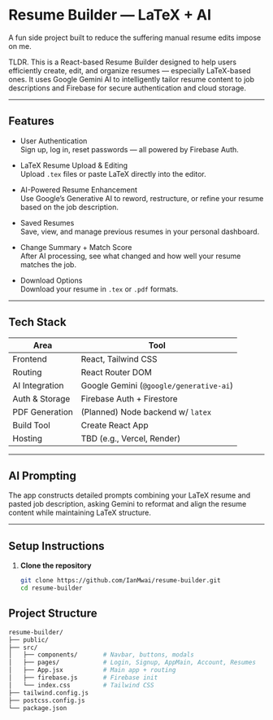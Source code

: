 # Resume Builder — LaTeX + AI

A fun side project built to reduce the suffering manual resume edits impose on me.

 TLDR. This is a React-based Resume Builder designed to help users efficiently create, edit, and organize resumes — especially LaTeX-based ones. It uses Google Gemini AI to intelligently tailor resume content to job descriptions and Firebase for secure authentication and cloud storage.

---

## Features

- User Authentication  
  Sign up, log in, reset passwords — all powered by Firebase Auth.

- LaTeX Resume Upload & Editing  
  Upload `.tex` files or paste LaTeX directly into the editor.

- AI-Powered Resume Enhancement  
  Use Google’s Generative AI to reword, restructure, or refine your resume based on the job description.

- Saved Resumes  
  Save, view, and manage previous resumes in your personal dashboard.

- Change Summary + Match Score  
  After AI processing, see what changed and how well your resume matches the job.

- Download Options  
  Download your resume in `.tex` or `.pdf` formats.

---

## Tech Stack

| Area            | Tool                          |
|-----------------|-------------------------------|
| Frontend        | React, Tailwind CSS           |
| Routing         | React Router DOM              |
| AI Integration  | Google Gemini (`@google/generative-ai`) |
| Auth & Storage  | Firebase Auth + Firestore     |
| PDF Generation  | (Planned) Node backend w/ `latex` |
| Build Tool      | Create React App              |
| Hosting         | TBD (e.g., Vercel, Render)    |

---

## AI Prompting

The app constructs detailed prompts combining your LaTeX resume and pasted job description, asking Gemini to reformat and align the resume content while maintaining LaTeX structure.

---



## Setup Instructions

1. **Clone the repository**
   ```bash
   git clone https://github.com/IanMwai/resume-builder.git
   cd resume-builder

## Project Structure
```bash
resume-builder/
├── public/
├── src/
│   ├── components/       # Navbar, buttons, modals
│   ├── pages/            # Login, Signup, AppMain, Account, Resumes
│   ├── App.jsx           # Main app + routing
│   ├── firebase.js       # Firebase init
│   └── index.css         # Tailwind CSS
├── tailwind.config.js
├── postcss.config.js
└── package.json


